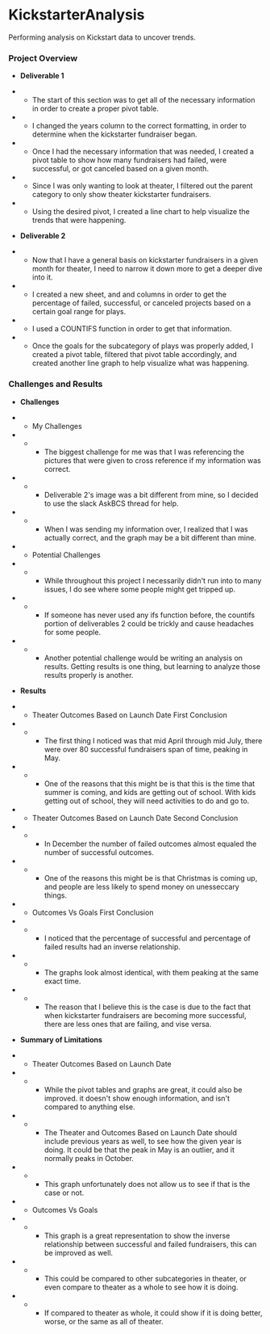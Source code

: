 # KickstarterAnalysis
Performing analysis on Kickstart data to uncover trends.

### **Project Overview**

- **Deliverable 1**

- - The start of this section was to get all of the necessary information in order to create a proper pivot table. 
- - I changed the years column to the correct formatting, in order to determine when the kickstarter fundraiser began.
- - Once I had the necessary information that was needed, I created a pivot table to show how many fundraisers had failed, were successful, or got canceled based on a given month.
- - Since I was only wanting to look at theater, I filtered out the parent category to only show theater kickstarter fundraisers. 
- - Using the desired pivot, I created a line chart to help visualize the trends that were happening. 

- **Deliverable 2**

- - Now that I have a general basis on kickstarter fundraisers in a given month for theater, I need to narrow it down more to get a deeper dive into it.
- - I created a new sheet, and and columns in order to get the percentage of failed, successful, or canceled projects based on a certain goal range for plays.
- - I used a COUNTIFS function in order to get that information. 
- - Once the goals for the subcategory of plays was properly added, I created a pivot table, filtered that pivot table accordingly, and created another line graph to help visualize what was happening.

### **Challenges and Results**

- **Challenges**

- - My Challenges

- - - The biggest challenge for me was that I was referencing the pictures that were given to cross reference if my information was correct.
- - - Deliverable 2's image was a bit different from mine, so I decided to use the slack AskBCS thread for help. 
- - - When I was sending my information over, I realized that I was actually correct, and the graph may be a bit different than mine.

- - Potential Challenges
- - - While throughout this project I necessarily didn't run into to many issues, I do see where some people might get tripped up.
- - - If someone has never used any ifs function before, the countifs portion of deliverables 2 could be trickly and cause headaches for some people.
- - - Another potential challenge would be writing an analysis on results. Getting results is one thing, but learning to analyze those results properly is another.

- **Results**
- - Theater Outcomes Based on Launch Date First Conclusion
- - - The first thing I noticed was that mid April through mid July, there were over 80 successful fundraisers span of time, peaking in May.
- - - One of the reasons that this might be is that this is the time that summer is coming, and kids are getting out of school. With kids getting out of school, they will need activities to do and go to.

- - Theater Outcomes Based on Launch Date Second Conclusion
- - - In December the number of failed outcomes almost equaled the number of successful outcomes.
- - - One of the reasons this might be is that Christmas is coming up, and people are less likely to spend money on unesseccary things.

- - Outcomes Vs Goals First Conclusion
- - - I noticed that the percentage of successful and percentage of failed results had an inverse relationship.
- - - The graphs look almost identical, with them peaking at the same exact time. 
- - - The reason that I believe this is the case is due to the fact that when kickstarter fundraisers are becoming more successful, there are less ones that are failing, and vise versa.

- **Summary of Limitations**
- - Theater Outcomes Based on Launch Date
- - - While the pivot tables and graphs are great, it could also be improved. it doesn't show enough information, and isn't compared to anything else.
- - - The Theater and Outcomes Based on Launch Date should include previous years as well, to see how the given year is doing. It could be that the peak in May is an outlier, and it normally peaks in October.
- - - This graph unfortunately does not allow us to see if that is the case or not.
- - Outcomes Vs Goals
- - - This graph is a great representation to show the inverse relationship between successful and failed fundraisers, this can be improved as well.
- - - This could be compared to other subcategories in theater, or even compare to theater as a whole to see how it is doing. 
- - - If compared to theater as whole, it could show if it is doing better, worse, or the same as all of theater. 
